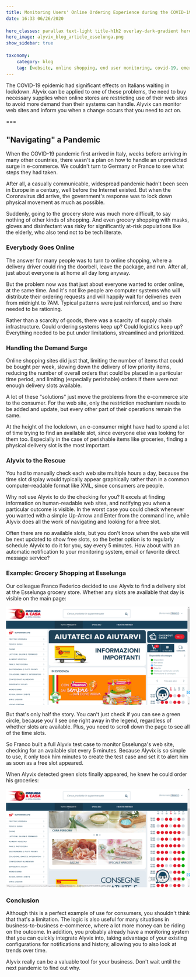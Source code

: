 ```yaml
---
title: Monitoring Users' Online Ordering Experience during the COVID-19 Emergency
date: 16:33 06/26/2020

hero_classes: parallax text-light title-h1h2 overlay-dark-gradient hero-large
hero_image: alyvix_blog_article_esselunga.png
show_sidebar: true

taxonomy:
    category: blog
    tag: [website, online shopping, end user monitoring, covid-19, emergency]
---
```


The COVID-19 epidemic had significant effects on Italians waiting in lockdown. Alyvix can be applied to one of these problems, the need to buy necessary supplies when online stores are restricting use of their web sites to avoid more demand than their systems can handle. Alyvix can monitor web sites and inform you when a change occurs that you need to act on.


===


## "Navigating" a Pandemic

When the COVID-19 pandemic first arrived in Italy, weeks before arriving in many other countries, there wasn't a plan on how to handle an unpredicted surge in e-commerce. We couldn't turn to Germany or France to see what steps they had taken.

After all, a casually communicable, widespread pandemic hadn't been seen in Europe in a century, well before the Internet existed. But when the Coronavirus did arrive, the government's response was to lock down physical movement as much as possible.

Suddenly, going to the grocery store was much more difficult, to say nothing of other kinds of shopping. And even grocery shopping with masks, gloves and disinfectant was risky for significantly at-risk populations like the elderly, who also tend not to be tech literate.


### Everybody Goes Online

The answer for many people was to turn to online shopping, where a delivery driver could ring the doorbell, leave the package, and run. After all, just about everyone is at home all day long anyway.

But the problem now was that just about everyone wanted to order online, at the same time. And it's not like people are computer systems who will distribute their ordering requests and will happily wait for deliveries even from midnight to 7AM. Typical patterns were just reinforced, and so there needed to be rationing.

Rather than a scarcity of goods, there was a scarcity of supply chain infrastructure. Could ordering systems keep up? Could logistics keep up? Everything needed to be put under limitations, streamlined and prioritized.


### Handling the Demand Surge

Online shopping sites did just that, limiting the number of items that could be bought per week, slowing down the delivery of low priority items, reducing the number of overall orders that could be placed in a particular time period, and limiting (especially perishable) orders if there were not enough delivery slots available.

A lot of these "solutions" just move the problems from the e-commerce site to the consumer. For the web site, only the restriction mechanism needs to be added and update, but every other part of their operations remain the same.

At the height of the lockdown, an e-consumer might have had to spend a lot of time trying to find an available slot, since everyone else was looking for them too. Especially in the case of perishable items like groceries, finding a physical delivery slot is the most important.


### Alyvix to the Rescue

You had to manually check each web site multiple hours a day, because the time slot display would typically appear graphically rather than in a common computer-readable format like XML, since consumers are people.

Why not use Alyvix to do the checking for you? It excels at finding information on human-readable web sites, and notifying you when a particular outcome is visible. In the worst case you could check whenever you wanted with a simple Up-Arrow and Enter from the command line, while Alyvix does all the work of navigating and looking for a free slot.

Often there are no available slots, but you don't know when the web site will be next updated to show free slots, so the better option is to regularly schedule Alyvix to do it for you, say every 5 minutes. How about with an automatic notification to your monitoring system, email or favorite direct message service?


### Example: Grocery Shopping at Esselunga

Our colleague Franco Federico decided to use Alyvix to find a delivery slot at the Esselunga grocery store. Whether any slots are available that day is visible on the main page:

![Monitoring](alyvix_blog_article_esselunga_01.png)

But that's only half the story. You can't just check if you can see a green circle, because you'll see one right away in the legend, regardless of whether slots are available. Plus, you need to scroll down the page to see all of the time slots.

So Franco built a full Alyvix test case to monitor Esselunga's web site, checking for an available slot every 5 minutes. Because Alyvix is so simple to use, it only took him minutes to create the test case and set it to alert him as soon as a free slot appeared.

When Alyvix detected green slots finally appeared, he knew he could order his groceries:

![Monitoring](alyvix_blog_article_esselunga_02.png)


### Conclusion

Although this is a perfect example of use for consumers, you shouldn't think that that's a limitation. The logic is also useful for many situations in business-to-business e-commerce, where a lot more money can be riding on the outcome. In addition, you probably already have a monitoring system that you can quickly integrate Alyvix into, taking advantage of your existing configurations for notifications and history, allowing you to also look at trends over time.

Alyvix really can be a valuable tool for your business. Don't wait until the next pandemic to find out why.

